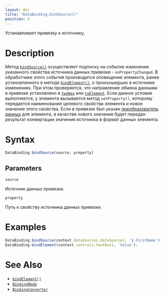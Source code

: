```yaml
---
layout: doc
title: "DataBinding.bindSource()"
position: 5
---
```


Устанавливает привязку к источнику.

# Description

Метод [`bindSource()`](../DataBinding.bindSource/) осуществляет подписку на событие изменения
указанного свойства источника данных привязки - `onPropertyChanged`. В обработчике этого события
производится оповещение элемента, ранее установленного в методе [`bindElement()`](../DataBinding.bindElement/),
о произошедших в источнике изменениях. При этом проверяется, что направление обмена данными в привязке
установлено в [`twoWay`](../BindingMode/) или [`toElement`](../BindingMode/). Если данное условие
выполняется, у элемента вызывается метод `setProperty()`, которому передается наименование целевого
свойства элемента и новое значение этого свойства. Если в привязке был указан [преобразователь данных](../BindingConverter)
для элемента, в качестве нового значения будет передан результат конвертации значения источника
в формат данных элемента.

# Syntax

```js
DataBinding.bindSource(source, property)
```

## Parameters

`source`

Источник данных привязки.

`property`

Путь к свойству источника данных привязки.

# Examples

```js
DataBinding.bindSource(context.dataSources.dataSource1, '$.FirstName');
DataBinding.bindElement(context.controls.textBox1, 'Value');
```

# See Also

* [`bindElement()`](../DataBinding.bindElement/)
* [`BindingMode`](../BindingMode)
* [`BindingConverter`](../BindingConverter)
